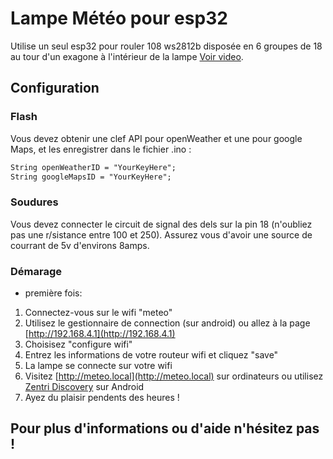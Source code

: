 # Lampe Météo pour esp32

Utilise un seul esp32 pour rouler 108 ws2812b disposée en 6 groupes de 18 au tour d'un exagone à l'intérieur de la lampe
[Voir video](https://www.youtube.com/watch?v=d4T23pGf4tQ&ab_channel=SteveOlmstead).

## Configuration

### Flash
Vous devez obtenir une clef API pour openWeather et une pour google Maps,
et les enregistrer dans le fichier .ino :

```markdown
String openWeatherID = "YourKeyHere";
String googleMapsID = "YourKeyHere";

```
### Soudures

Vous devez connecter le circuit de signal des dels sur la pin 18 (n'oubliez pas une r/sistance entre 100 et 250).
Assurez vous d'avoir une source de courrant de 5v d'environs 8amps.

### Démarage

- première fois:

1. Connectez-vous sur le wifi "meteo"
2. Utilisez le gestionnaire de connection (sur android) ou allez à la page [http://192.168.4.1](http://192.168.4.1)
3. Choisisez "configure wifi"
4. Entrez les informations de votre routeur wifi et cliquez "save"
5. La lampe se connecte sur votre wifi
6. Visitez [http://meteo.local](http://meteo.local) sur ordinateurs ou utilisez [Zentri Discovery](https://play.google.com/store/apps/details?id=discovery.ack.me.ackme_discovery&hl=en) sur Android
7. Ayez du plaisir pendents des heures !

## Pour plus d'informations ou d'aide n'hésitez pas !
